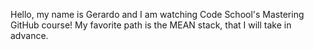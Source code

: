 Hello, my name is Gerardo and I am watching Code School's Mastering GitHub course!
My favorite path is the MEAN stack, that I will take in advance.